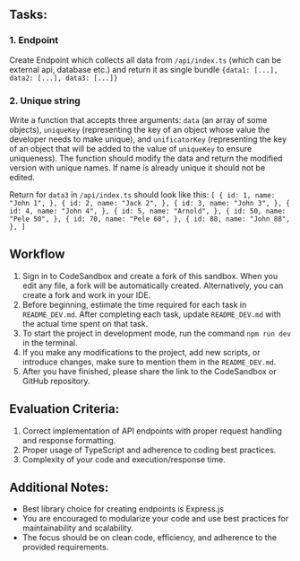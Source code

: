 ## Tasks:

### 1. Endpoint

Create Endpoint which collects all data from `/api/index.ts` (which can be external api, database etc.) and return it as single bundle `{data1: [...], data2: [...], data3: [...]}`

### 2. Unique string

Write a function that accepts three arguments: `data` (an array of some objects), `uniqueKey` (representing the key of an object whose value the developer needs to make unique), and `unificatorKey` (representing the key of an object that will be added to the value of `uniqueKey` to ensure uniqueness). The function should modify the data and return the modified version with unique names. If name is already unique it should not be edited.

Return for `data3` in `/api/index.ts` should look like this:
``[
  {
    id: 1,
    name: "John 1",
  },
  {
    id: 2,
    name: "Jack 2",
  },
  {
    id: 3,
    name: "John 3",
  },
  {
    id: 4,
    name: "John 4",
  },
  {
    id: 5,
    name: "Arnold",
  },
  {
    id: 50,
    name: "Pele 50",
  },
  {
    id: 70,
    name: "Pele 60",
  },
  {
    id: 88,
    name: "John 88",
  },
]``

## Workflow
1. Sign in to CodeSandbox and create a fork of this sandbox. When you edit any file, a fork will be automatically created. Alternatively, you can create a fork and work in your IDE.
2. Before beginning, estimate the time required for each task in `README_DEV.md`. After completing each task, update `README_DEV.md` with the actual time spent on that task.
3. To start the project in development mode, run the command `npm run dev` in the terminal.
4. If you make any modifications to the project, add new scripts, or introduce changes, make sure to mention them in the `README_DEV.md`.
5. After you have finished, please share the link to the CodeSandbox or GitHub repository.

## Evaluation Criteria:

1. Correct implementation of API endpoints with proper request handling and response formatting.
2. Proper usage of TypeScript and adherence to coding best practices.
4. Complexity of your code and execution/response time.

## Additional Notes:

- Best library choice for creating endpoints is Express.js
- You are encouraged to modularize your code and use best practices for maintainability and scalability.
- The focus should be on clean code, efficiency, and adherence to the provided requirements.

